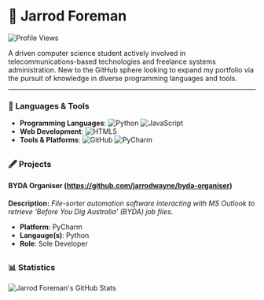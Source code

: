 # 🤖 Jarrod Foreman

![Profile Views](https://komarev.com/ghpvc/?username=jarrodwayne&color=blue)

A driven computer science student actively involved in telecommunications-based technologies and freelance systems administration. New to the GitHub sphere looking to expand my portfolio via the pursuit of knowledge in diverse programming languages and tools.

---

### 🧰 Languages & Tools

- **Programming Languages**: ![Python](https://img.shields.io/badge/Python-3670A0?style=for-the-badge&logo=python&logoColor=ffdd54) ![JavaScript](https://img.shields.io/badge/JavaScript-323330?style=for-the-badge&logo=javascript&logoColor=F7DF1E)
- **Web Development**: ![HTML5](https://img.shields.io/badge/HTML5-E34F26?style=for-the-badge&logo=html5&logoColor=white)
- **Tools & Platforms**:  ![GitHub](https://img.shields.io/badge/GitHub-100000?style=for-the-badge&logo=github&logoColor=white) ![PyCharm](https://img.shields.io/badge/PyCharm-000000?style=for-the-badge&logo=PyCharm&logoColor=white)

##

### 🖋️ Projects

#### BYDA Organiser (https://github.com/jarrodwayne/byda-organiser)
**Description:** *File-sorter automation software interacting with MS Outlook to retrieve 'Before You Dig Australia' (BYDA) job files.*
- **Platform**: PyCharm
- **Langauge(s)**: Python
- **Role**: Sole Developer

##

### 📊 Statistics

![Jarrod Foreman's GitHub Stats](https://github-readme-stats.vercel.app/api?username=jarrodwayne&show_icons=true&theme=radical)

##

